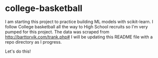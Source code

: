 # college-basketball

I am starting this project to practice building ML models with scikit-learn. I follow College basketball all the way to High School recruits so I'm very pumped for this project. The data was scraped from http://barttorvik.com/trank.php# 
I will be updating this README file with a repo directory as I progress. 

Let's do this!
